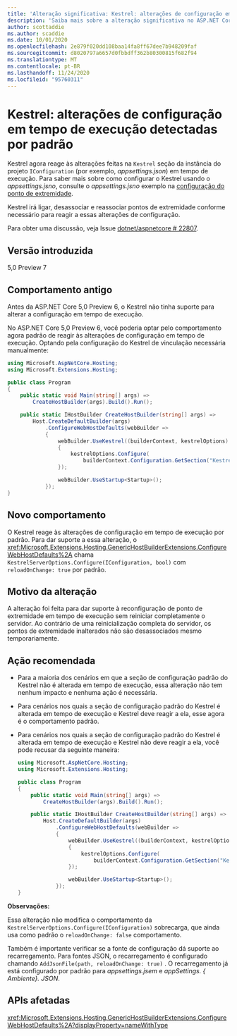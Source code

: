 ```yaml
---
title: 'Alteração significativa: Kestrel: alterações de configuração em tempo de execução detectadas por padrão'
description: 'Saiba mais sobre a alteração significativa no ASP.NET Core 5,0 intitulado Kestrel: alterações de configuração em tempo de execução detectadas por padrão'
author: scottaddie
ms.author: scaddie
ms.date: 10/01/2020
ms.openlocfilehash: 2e879f020dd108baa14fa8ff67dee7b948209faf
ms.sourcegitcommit: d8020797a6657d0fbbdff362b80300815f682f94
ms.translationtype: MT
ms.contentlocale: pt-BR
ms.lasthandoff: 11/24/2020
ms.locfileid: "95760311"
---
```

# <a name="kestrel-configuration-changes-at-run-time-detected-by-default"></a>Kestrel: alterações de configuração em tempo de execução detectadas por padrão

Kestrel agora reage às alterações feitas na `Kestrel` seção da instância do projeto `IConfiguration` (por exemplo, *appsettings.json*) em tempo de execução. Para saber mais sobre como configurar o Kestrel usando o *appsettings.jsno*, consulte o *appsettings.jsno* exemplo na [configuração do ponto de extremidade](/aspnet/core/fundamentals/servers/kestrel#endpoint-configuration).

Kestrel irá ligar, desassociar e reassociar pontos de extremidade conforme necessário para reagir a essas alterações de configuração.

Para obter uma discussão, veja Issue [dotnet/aspnetcore # 22807](https://github.com/dotnet/aspnetcore/issues/22807).

## <a name="version-introduced"></a>Versão introduzida

5,0 Preview 7

## <a name="old-behavior"></a>Comportamento antigo

Antes da ASP.NET Core 5,0 Preview 6, o Kestrel não tinha suporte para alterar a configuração em tempo de execução.

No ASP.NET Core 5,0 Preview 6, você poderia optar pelo comportamento agora padrão de reagir às alterações de configuração em tempo de execução. Optando pela configuração do Kestrel de vinculação necessária manualmente:

```csharp
using Microsoft.AspNetCore.Hosting;
using Microsoft.Extensions.Hosting;

public class Program
{
    public static void Main(string[] args) =>
        CreateHostBuilder(args).Build().Run();

    public static IHostBuilder CreateHostBuilder(string[] args) =>
        Host.CreateDefaultBuilder(args)
            .ConfigureWebHostDefaults(webBuilder =>
            {
                webBuilder.UseKestrel((builderContext, kestrelOptions) =>
                {
                    kestrelOptions.Configure(
                        builderContext.Configuration.GetSection("Kestrel"), reloadOnChange: true);
                });

                webBuilder.UseStartup<Startup>();
            });
}
```

## <a name="new-behavior"></a>Novo comportamento

O Kestrel reage às alterações de configuração em tempo de execução por padrão. Para dar suporte a essa alteração, o <xref:Microsoft.Extensions.Hosting.GenericHostBuilderExtensions.ConfigureWebHostDefaults%2A> chama `KestrelServerOptions.Configure(IConfiguration, bool)` com `reloadOnChange: true` por padrão.

## <a name="reason-for-change"></a>Motivo da alteração

A alteração foi feita para dar suporte à reconfiguração de ponto de extremidade em tempo de execução sem reiniciar completamente o servidor. Ao contrário de uma reinicialização completa do servidor, os pontos de extremidade inalterados não são desassociados mesmo temporariamente.

## <a name="recommended-action"></a>Ação recomendada

* Para a maioria dos cenários em que a seção de configuração padrão do Kestrel não é alterada em tempo de execução, essa alteração não tem nenhum impacto e nenhuma ação é necessária.
* Para cenários nos quais a seção de configuração padrão do Kestrel é alterada em tempo de execução e Kestrel deve reagir a ela, esse agora é o comportamento padrão.
* Para cenários nos quais a seção de configuração padrão do Kestrel é alterada em tempo de execução e Kestrel não deve reagir a ela, você pode recusar da seguinte maneira:

    ```csharp
    using Microsoft.AspNetCore.Hosting;
    using Microsoft.Extensions.Hosting;

    public class Program
    {
        public static void Main(string[] args) =>
            CreateHostBuilder(args).Build().Run();

        public static IHostBuilder CreateHostBuilder(string[] args) =>
            Host.CreateDefaultBuilder(args)
                .ConfigureWebHostDefaults(webBuilder =>
                {
                    webBuilder.UseKestrel((builderContext, kestrelOptions) =>
                    {
                        kestrelOptions.Configure(
                            builderContext.Configuration.GetSection("Kestrel"), reloadOnChange: false);
                    });

                    webBuilder.UseStartup<Startup>();
                });
    }
    ```

**Observações:**

Essa alteração não modifica o comportamento da `KestrelServerOptions.Configure(IConfiguration)` sobrecarga, que ainda usa como padrão o `reloadOnChange: false` comportamento.

Também é importante verificar se a fonte de configuração dá suporte ao recarregamento. Para fontes JSON, o recarregamento é configurado chamando `AddJsonFile(path, reloadOnChange: true)` . O recarregamento já está configurado por padrão para *appsettings.jsem* e *appSettings. { Ambiente}. JSON*.

## <a name="affected-apis"></a>APIs afetadas

<xref:Microsoft.Extensions.Hosting.GenericHostBuilderExtensions.ConfigureWebHostDefaults%2A?displayProperty=nameWithType>

<!--

### Category

ASP.NET Core

### Affected APIs

`Overload:Microsoft.Extensions.Hosting.GenericHostBuilderExtensions.ConfigureWebHostDefaults`

-->
